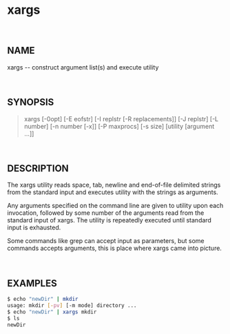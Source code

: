 # xargs

<br>

## NAME

xargs -- construct argument list(s) and execute utility

<br>

## SYNOPSIS

> xargs [-0opt] [-E eofstr] [-I replstr [-R replacements]] [-J replstr] [-L number] [-n number [-x]] [-P maxprocs] [-s size] [utility [argument ...]]

<br>

## DESCRIPTION

The xargs utility reads space, tab, newline and end-of-file delimited strings from the standard input and executes utility with the strings as arguments.

Any arguments specified on the command line are given to utility upon each invocation, followed by some number of the arguments read from the standard input of xargs.  The utility is repeatedly executed until standard input is exhausted.

Some commands like grep can accept input as parameters, but some commands accepts arguments, this is place where xargs came into picture.

<br>

## EXAMPLES

```bash
$ echo "newDir" | mkdir      
usage: mkdir [-pv] [-m mode] directory ...
$ echo "newDir" | xargs mkdir                                                                                                                               
$ ls
newDir
```
